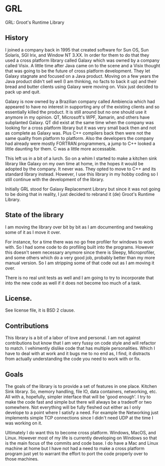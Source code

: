 # GRL
GRL: Groot's Runtime Library

## History
I joined a company back in 1995 that created software for Sun OS, Sun Solaris, SGI Irix, and Window NT 3.XX.  In order for them to do that they used a cross platform library called Galaxy which was owned by a company called Visix.  A little time after Java came on to the scene and a Visix thought that was going to be the future of cross platform development.  They let Galaxy stagnate and focused on a Java product.  Moving on a few years the Java product didn't sell well (I am thinking, no facts to back it up) and their bread and butter clients using Galaxy were moving on.  Visix just decided to pack up and quit.

Galaxy is now owned by a Brazilian company called Ambiencia which had appeared to have no interest in supporting any of the existing clients and so essentially killed the product.  It is still around but no one should use it anymore in my opinion.  QT, Microsoft's WPF, Xamarin, and others have subplanted Galaxy.  QT did exist at the same time when the company was looking for a cross platform library but it was very small back then and not as complete as Galaxy was.  Plus C++ compilers back then were not the same quality from platform to platform.  Also the developers the company had already were mostly FORTRAN programmers, a jump to C++ looked a little daunting for them.  C was a little more accessable.

This left us in a bit of a lurch.  So on a whim I started to make a kitchen sink library like Galaxy on my own time at home, in the hopes it would be adopted by the company.  It never was.  They opted to move to C++ and its standard library instead.  However, I use this library in my hobby coding so I still continue with the development of the library.

Initially GRL stood for Galaxy Replacement Library but since it was not going to be doing that in reality, I just decided to rebrand it (de) Groot's Runtime Library.

## State of the library
I am moving the library over bit by bit as I am documenting and tweaking some of it as I move it over.  

For instance, for a time there was no go free profiler for windows to work with.  So I had some code to do profiling built into the programs.  However this doesn't seem necessary anymore since there is Sleepy, Microprofiler, and some others which do a very good job, probably better than my more manual version.  So I am stripping some of that code out as I am moving it over.

There is no real unit tests as well and I am going to try to incorporate that into the new code as well if it does not become too much of a task.

## License.
See license file, it is BSD 2 clause. 

## Contributions
This library is a bit of a labor of love and personal.  I am not against contributions but know that I am very fussy on code style and will refactor to match.  I vehimently dislike code that has multiple personalities.  Which I have to deal with at work and it bugs me to no end as, I find, it distracts from actually understanding the code you need to work with or fix.

## Goals
The goals of the library is to provide a set of features in one place.  Kitchen Sink library.  So, memory handling, file IO, data containers, networking, etc.  All with a, hopefully, simpler interface that will be 'good enough'.  I try to make the code fast and simple but there will always be a tradeoff or two somewhere.  Not everything will be fully fleshed out either as I only develope to a point where I satisfy a need.  For example the Networking just implements simple TCP connections since I didn't need UDP at the time I was working on it.

Ultimately I do want this to become cross platform.  Windows, MacOS, and Linux.  However most of my life is currently developing on Windows so that is the main focus of the commits and code base.  I do have a Mac and Linux machine at home but I have not had a need to make a cross platform program just yet to warrant the effort to port the code properly over to those machines.
